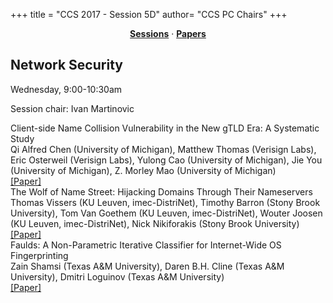 +++
title = "CCS 2017 - Session 5D"
author= "CCS PC Chairs"
+++
<center><a href="/sessions"><b>Sessions</b></a> &middot; <a href="/papers"><b>Papers</b></a></center>
<p>
<h2>Network Security</h2>Wednesday, 9:00-10:30am<p>Session chair: Ivan Martinovic<div class="bpaper"><span class="ptitle">Client-side Name Collision Vulnerability in the New gTLD Era: A Systematic Study</span></br><div class="pblock"><span class="author">Qi&nbsp;Alfred&nbsp;Chen</span> <span class="institution">(University of Michigan)</span>, <span class="author">Matthew&nbsp;Thomas</span> <span class="institution">(Verisign Labs)</span>, <span class="author">Eric&nbsp;Osterweil</span> <span class="institution">(Verisign Labs)</span>, <span class="author">Yulong&nbsp;Cao</span> <span class="institution">(University of Michigan)</span>, <span class="author">Jie&nbsp;You</span> <span class="institution">(University of Michigan)</span>, <span class="author">Z.&nbsp;Morley&nbsp;Mao</span> <span class="institution">(University of Michigan)</span><br><div class="pextra"><a href="http://web.eecs.umich.edu/~alfchen/alfred_ccs17.pdf">[Paper]</a><br></div></div></div><div class="bpaper"><span class="ptitle">The Wolf of Name Street: Hijacking Domains Through Their Nameservers</span></br><div class="pblock"><span class="author">Thomas&nbsp;Vissers</span> <span class="institution">(KU Leuven, imec-DistriNet)</span>, <span class="author">Timothy&nbsp;Barron</span> <span class="institution">(Stony Brook University)</span>, <span class="author">Tom&nbsp;Van&nbsp;Goethem</span> <span class="institution">(KU Leuven, imec-DistriNet)</span>, <span class="author">Wouter&nbsp;Joosen</span> <span class="institution">(KU Leuven, imec-DistriNet)</span>, <span class="author">Nick&nbsp;Nikiforakis</span> <span class="institution">(Stony Brook University)</span><br><div class="pextra"><a href="http://visse.rs/publications/Vissers-CCS-2017.pdf">[Paper]</a><br></div></div></div><div class="bpaper"><span class="ptitle">Faulds: A Non-Parametric Iterative Classifier for Internet-Wide OS Fingerprinting</span></br><div class="pblock"><span class="author">Zain&nbsp;Shamsi</span> <span class="institution">(Texas A&M University)</span>, <span class="author">Daren&nbsp;B.H.&nbsp;Cline</span> <span class="institution">(Texas A&M University)</span>, <span class="author">Dmitri&nbsp;Loguinov</span> <span class="institution">(Texas A&M University)</span><br><div class="pextra"><a href="http://irl.cs.tamu.edu/people/zain/papers/ccs2017.pdf">[Paper]</a><br></div></div></div>